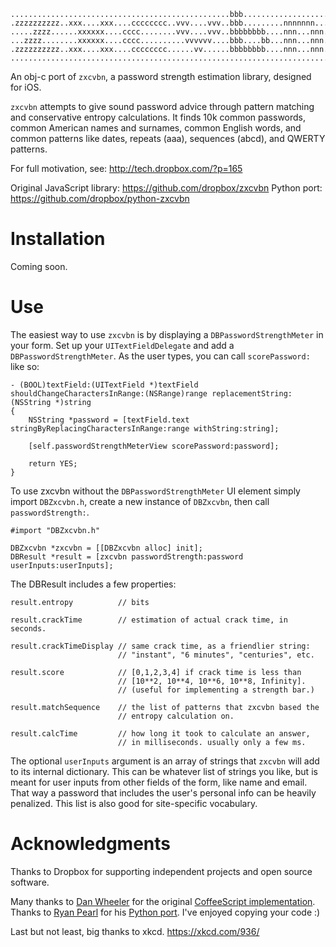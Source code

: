 ```
.................................................bbb....................
.zzzzzzzzzz..xxx....xxx....cccccccc..vvv....vvv..bbb.........nnnnnnn....
.....zzzz......xxxxxx....cccc........vvv....vvv..bbbbbbbb....nnn...nnn..
...zzzz........xxxxxx....cccc..........vvvvvv....bbb....bb...nnn...nnn..
.zzzzzzzzzz..xxx....xxx....cccccccc......vv......bbbbbbbb....nnn...nnn..
........................................................................
```

An obj-c port of `zxcvbn`, a password strength estimation library, designed for iOS.

`zxcvbn` attempts to give sound password advice through pattern matching
and conservative entropy calculations. It finds 10k common passwords,
common American names and surnames, common English words, and common
patterns like dates, repeats (aaa), sequences (abcd), and QWERTY
patterns.

For full motivation, see: http://tech.dropbox.com/?p=165

Original JavaScript library: https://github.com/dropbox/zxcvbn
Python port: https://github.com/dropbox/python-zxcvbn

# Installation

Coming soon.

# Use

The easiest way to use `zxcvbn` is by displaying a `DBPasswordStrengthMeter` in your form. Set up your `UITextFieldDelegate` and add a `DBPasswordStrengthMeter`. As the user types, you can call `scorePassword:` like so:
``` obj-c
- (BOOL)textField:(UITextField *)textField shouldChangeCharactersInRange:(NSRange)range replacementString:(NSString *)string
{
    NSString *password = [textField.text stringByReplacingCharactersInRange:range withString:string];

    [self.passwordStrengthMeterView scorePassword:password];

    return YES;
}
```

To use zxcvbn without the `DBPasswordStrengthMeter` UI element simply import `DBZxcvbn.h`, create a new instance of `DBZxcvbn`, then call `passwordStrength:`.

``` obj-c
#import "DBZxcvbn.h"

DBZxcvbn *zxcvbn = [[DBZxcvbn alloc] init];
DBResult *result = [zxcvbn passwordStrength:password userInputs:userInputs];
```

The DBResult includes a few properties:

``` obj-c
result.entropy          // bits

result.crackTime        // estimation of actual crack time, in seconds.

result.crackTimeDisplay // same crack time, as a friendlier string:
                        // "instant", "6 minutes", "centuries", etc.

result.score            // [0,1,2,3,4] if crack time is less than
                        // [10**2, 10**4, 10**6, 10**8, Infinity].
                        // (useful for implementing a strength bar.)

result.matchSequence    // the list of patterns that zxcvbn based the
                        // entropy calculation on.

result.calcTime         // how long it took to calculate an answer,
                        // in milliseconds. usually only a few ms.
````

The optional `userInputs` argument is an array of strings that `zxcvbn`
will add to its internal dictionary. This can be whatever list of
strings you like, but is meant for user inputs from other fields of the
form, like name and email. That way a password that includes the user's
personal info can be heavily penalized. This list is also good for
site-specific vocabulary.

# Acknowledgments

Thanks to Dropbox for supporting independent projects and open source software.

Many thanks to [Dan Wheeler](https://github.com/lowe) for the original [CoffeeScript implementation](https://github.com/dropbox/zxcvbn). Thanks to [Ryan Pearl](https://github.com/dropbox/python-zxcvbn) for his [Python port](). I've enjoyed copying your code :)  

Last but not least, big thanks to xkcd.
https://xkcd.com/936/


